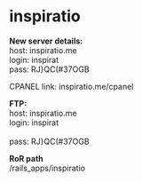 inspiratio
==========

**New server details:**<br/>
host: inspiratio.me<br/>
login: inspirat<br/>
pass: RJ}QC(#37OGB<br/>

CPANEL link: inspiratio.me/cpanel

**FTP:**<br/>
host: inspiratio.me<br/>
login: inspirat<br/><br/>
pass: RJ}QC(#37OGB<br/>

**RoR path**<br/>
/rails_apps/inspiratio
